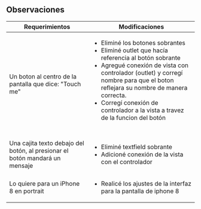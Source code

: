 ## Observaciones

| Requerimientos      | Modificaciones | 
| ------------- |:-------------:| 
| Un boton al centro de la pantalla que dice: "Touch me"       | <ul><li align="left">Eliminé los botones sobrantes</li><li align="left">Eliminé outlet que hacía referencia al botón sobrante</li><li align="left">Agregué conexión de vista con controlador (outlet) y corregí nombre para que el boton reflejara su nombre de manera correcta.</li><li align="left">Corregí conexión de controlador a la vista a travez de la funcion del botón</li></ul>         
| Una cajita texto debajo del botón, al presionar el botón mandará un mensaje    | <ul><li align="left">Eliminé textfield sobrante</li><li align="left">Adicioné conexión de la vista con el controlador</li></ul>  |
| Lo quiere para un iPhone 8 en portrait | <ul><li align="left">Realicé los ajustes de la interfaz para la pantalla de iphone 8</li></ul> | 
